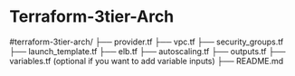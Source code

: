 # Terraform-3tier-Arch
#terraform-3tier-arch/
├── provider.tf
├── vpc.tf
├── security_groups.tf
├── launch_template.tf
├── elb.tf
├── autoscaling.tf
├── outputs.tf
├── variables.tf (optional if you want to add variable inputs)
├── README.md

